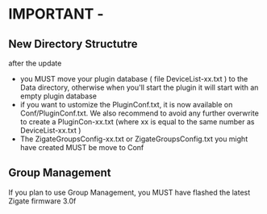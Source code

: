 # IMPORTANT - 

## New Directory Structutre
after the update 
* you MUST move your plugin database ( file DeviceList-xx.txt ) to the Data directory, otherwise when you'll start the plugin it will start with an empty plugin database
* if you want to ustomize the PluginConf.txt, it is now available on Conf/PluginConf.txt. We also recommend to avoid any further overwrite to create a PluginCon-xx.txt (where xx is equal to the same number as DeviceList-xx.txt )
* The ZigateGroupsConfig-xx.txt or ZigateGroupsConfig.txt you might have created MUST be move to Conf

## Group Management
If you plan to use Group Management, you MUST have flashed the latest Zigate firmware 3.0f
